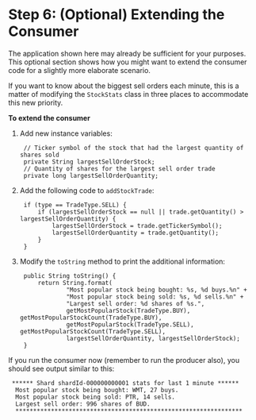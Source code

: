 # Step 6: \(Optional\) Extending the Consumer<a name="learning-kinesis-module-one-consumer-extension"></a>

The application shown here may already be sufficient for your purposes\. This optional section shows how you might want to extend the consumer code for a slightly more elaborate scenario\.

If you want to know about the biggest sell orders each minute, this is a matter of modifying the `StockStats` class in three places to accommodate this new priority\.

**To extend the consumer**

1. Add new instance variables:

   ```
    // Ticker symbol of the stock that had the largest quantity of shares sold 
    private String largestSellOrderStock;
    // Quantity of shares for the largest sell order trade
    private long largestSellOrderQuantity;
   ```

1. Add the following code to `addStockTrade`:

   ```
    if (type == TradeType.SELL) {
        if (largestSellOrderStock == null || trade.getQuantity() > largestSellOrderQuantity) {
            largestSellOrderStock = trade.getTickerSymbol();
            largestSellOrderQuantity = trade.getQuantity();
        }
    }
   ```

1. Modify the `toString` method to print the additional information:

   ```
    public String toString() {
        return String.format(
                "Most popular stock being bought: %s, %d buys.%n" +
                "Most popular stock being sold: %s, %d sells.%n" +
                "Largest sell order: %d shares of %s.",
                getMostPopularStock(TradeType.BUY), getMostPopularStockCount(TradeType.BUY),
                getMostPopularStock(TradeType.SELL), getMostPopularStockCount(TradeType.SELL),
                largestSellOrderQuantity, largestSellOrderStock);
    }
   ```

If you run the consumer now \(remember to run the producer also\), you should see output similar to this:

```
 ****** Shard shardId-000000000001 stats for last 1 minute ******
  Most popular stock being bought: WMT, 27 buys.
  Most popular stock being sold: PTR, 14 sells.
  Largest sell order: 996 shares of BUD.
  ****************************************************************
```